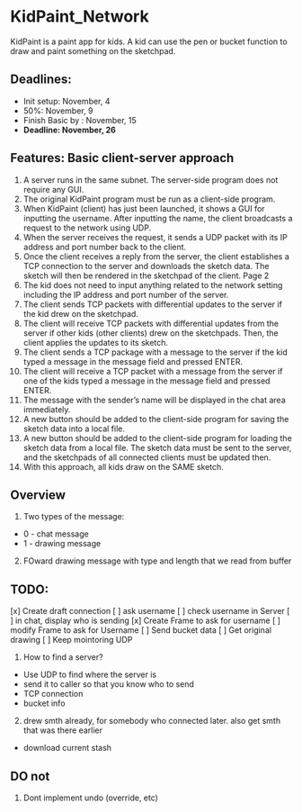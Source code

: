 # KidPaint_Network

KidPaint is a paint app for kids. A kid can use the pen or bucket function to draw and paint something on the sketchpad.

## Deadlines:

- Init setup: November, 4
- 50%: November, 9
- Finish Basic by : November, 15
- **Deadline: November, 26**

## Features: Basic client-server approach

1. A server runs in the same subnet. The server-side program does not require any GUI.
2. The original KidPaint program must be run as a client-side program.
3. When KidPaint (client) has just been launched, it shows a GUI for inputting the username. After inputting the name, the client broadcasts a request to the network using UDP.
4. When the server receives the request, it sends a UDP packet with its IP address and port number back to the client.
5. Once the client receives a reply from the server, the client establishes a TCP connection to the server and downloads the sketch data. The sketch will then be rendered in the sketchpad of the client.
   Page 2
6. The kid does not need to input anything related to the network setting including the IP address and port number of the server.
7. The client sends TCP packets with differential updates to the server if the kid drew on the sketchpad.
8. The client will receive TCP packets with differential updates from the server if other kids (other clients) drew on the sketchpads. Then, the client applies the updates to its sketch.
9. The client sends a TCP package with a message to the server if the kid typed a message in the message field and pressed ENTER.
10. The client will receive a TCP packet with a message from the server if one of the kids typed a message in the message field and pressed ENTER.
11. The message with the sender’s name will be displayed in the chat area immediately.
12. A new button should be added to the client-side program for saving the sketch data into a local file.
13. A new button should be added to the client-side program for loading the sketch data from a local file. The sketch data must be sent to the server, and the sketchpads of all connected clients must be updated then.
14. With this approach, all kids draw on the SAME sketch.

## Overview

1. Two types of the message:

- 0 - chat message
- 1 - drawing message

2. FOward drawing message with type and length that we read from buffer

## TODO:

[x] Create draft connection
[ ] ask username
[ ] check username in Server
[ ] in chat, display who is sending
[x] Create Frame to ask for username
[ ] modify Frame to ask for Username
[ ] Send bucket data
[ ] Get original drawing
[ ] Keep mointoring UDP

1. How to find a server?

- Use UDP to find where the server is
- send it to caller so that you know who to send
- TCP connection
- bucket info

2. drew smth already, for somebody who connected later. also get smth that was there earlier

- download current stash

## DO not

1. Dont implement undo (override, etc)
